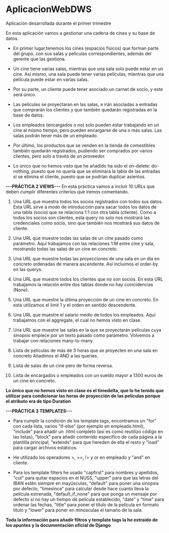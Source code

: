 # AplicacionWebDWS
Aplicación desarrollada durante el primer trimestre

En esta aplicación vamos a gestionar una cadena de cines y su base de datos.

- En primer lugar,tenemos los cines (espacios físicos) que forman parte del grupo, con sus salas y peliculas correspondientes, además del gerente que las gestiona.

- Un cine tiene varias salas, mientras que una sala solo puede estar en un cine. Así mismo, una sala puede tener varias películas, mientras que una película puede estar en varias salas. 

- Por su parte, un cliente puede tener asociado un carnet de socio, y este será único.
  
- Las películas se proyectaran en las salas, e irán asociadas a entradas que comprarán los clientes y que también quedarán registradas en la base de datos.

- Los empleados (encargados o no) solo pueden estar trabajando en un cine al mismo tiempo, pero pueden encargarse de una o más salas. Las salas podrán tener más de un empleado.

- Por último, los productos que se venden en la tienda de comestibles también quedarán registrados, pudiendo ser comprados por varios clientes, pero solo a través de un proveedor.

* Lo único que no hemos visto que he añadido ha sido el on-delete: do-nothing, puesto que no quería que se eliminara la tabla de las entradas si se elimina el cliente, puesto que se podrían duplicar asientos.


**---PRÁCTICA 2 VIEWS---**
En esta práctica vamos a incluir 10 URLs que deben cumplir diferentes criterios que iremos comentando.

1. Una URL que muestra todos los socios registrados con todos sus datos.
   Esta URL sirve a modo de introducción para sacar todos los datos de una tabla (socio) que se relaciona 1:1 con otra tabla (cliente). Como a todos los socios son clientes, esta query no solo nos mostrará las credenciales como socio, sino que también nos mostrará sus datos de cliente.
   

2. Una  URL que muestre todas las salas de un cine pasado como parámetro.
   Aquí trabajamos con las relaciones 1:M entre cine y sala, mostrando todas las salas de un cine en concreto.


3. Una URL que muestre todas las proyecciones de una sala en un día en concreto ordenadas de manera ascendente.
   Así incluimos el order-by en las querys.


4. Una URL que muestre todos los clientes que no son socios.
   En esta URL trabajamos la relación entre dos tablas donde no hay coincidencias (None).

5. Una URL que muestre la última proyección de un cine en concreto.
   En esta utilizamos el limit 1 y el orden en sentido descendente.

6. Una URL que muestre el salario medio de todos los empleados.
   Aquí trabajamos con el aggregate, el cual no hemos visto en clase.

7. Una URL que muestre las salas en la que se proyectarán películas cuya sinopsis empiece por un texto pasado como parámetro.
   Volvemos a trabajar con relaciones many-to-many.

8. Lista de películas de más de 3 horas que se proyecten en una sala en concreto
  Añadimos el AND a las queries.

9. Lista de salas de un cine pero de forma reversa.

10. Lista de encargados o empleados con un sueldo mayor a 1300 euros de un cine en concreto.

**Lo único que no hemos visto en clase es el timedelta, que lo he tenido que utilizar para condicionar las horas de proyección de las películas porque el atributo era de tipo Duration**


**---PRÁCTICA 3 TEMPLATES---**

- Para cumplir la condición de los template tags, encontramos un "for" con cada lista, varios "if-else" (por ejemplo en empleado.html), "include" para añadir un .html completo (así es como reutilizo código en las listas), "block" para añadir contenido específico de cada página a la plantilla principal, "extends" para que hereden de ella el resto y "load" para cargar archivos estáticos.

- He utilizado los operadores >, ==, != y or en empleado y "and" en cliente.

- Para los template filters he usado "capfirst" para nombres y apellidos, "cut" para quitar espacios en el NUSS, "upper" para que las letras del IBAN estén siempre en mayúsculas, "default" para poner una sinopsis por defecto, "timesince" para calcular desde hace cuanto lleva la película estrenada, "default_if_none" para que ponga un mensaje por defecto si no hay un tiempo de película establecido, "date" y "time" para ordenar las fechas, "title" para poner el título de la película en formato título y "lower" para poner en minúsculas el tamaño de la sala.

**Toda la información para añadir filtros y template tags la he extraido de los apuntes y la documentación oficial de Django**

